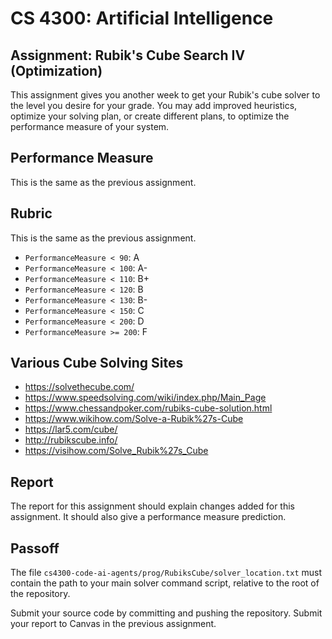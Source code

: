 CS 4300: Artificial Intelligence
===============================================

Assignment: Rubik's Cube Search IV (Optimization)
------------------------------------------------

This assignment gives you another week to get your
Rubik's cube solver to the level you desire for your grade.
You may add improved heuristics, optimize your
solving plan, or create different plans, to optimize
the performance measure of your system.

Performance Measure
-------------------

This is the same as the previous assignment.

## Rubric

This is the same as the previous assignment.

- `PerformanceMeasure < 90`: A
- `PerformanceMeasure < 100`: A-
- `PerformanceMeasure < 110`: B+
- `PerformanceMeasure < 120`: B
- `PerformanceMeasure < 130`: B-
- `PerformanceMeasure < 150`: C
- `PerformanceMeasure < 200`: D
- `PerformanceMeasure >= 200`: F

## Various Cube Solving Sites

- https://solvethecube.com/
- https://www.speedsolving.com/wiki/index.php/Main_Page
- https://www.chessandpoker.com/rubiks-cube-solution.html
- https://www.wikihow.com/Solve-a-Rubik%27s-Cube
- https://lar5.com/cube/
- http://rubikscube.info/
- https://visihow.com/Solve_Rubik%27s_Cube

Report
-------------------

The report for this assignment should explain changes added for this
assignment.  It should also give a performance measure prediction.

Passoff
-------

The file `cs4300-code-ai-agents/prog/RubiksCube/solver_location.txt` must
contain the path to your main solver command script, relative to the root
of the repository.

Submit your source code by committing and pushing the repository.
Submit your report to Canvas in the previous assignment.


